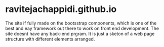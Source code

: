 # ravitejachappidi.github.io

The site if fully made on the bootsstrap components, which is one of the best and eay framework out there to work on front end development. The site doesnt have any back-end prgram. It is just a sketon of a web page structure with different elements arranged.

